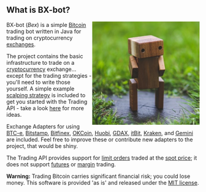 ## What is BX-bot?

<img src="./docs/bxbot-cropped.png" align="right" width="280" />

BX-bot (_Bex_) is a simple [Bitcoin](https://bitcoin.org) trading bot written in Java for trading on cryptocurrency [exchanges](https://bitcoinwisdom.com/).

The project contains the basic infrastructure to trade on a [cryptocurrency](http://coinmarketcap.com/) exchange...
except for the trading strategies - you'll need to write those yourself. A simple example [scalping strategy](http://www.investopedia.com/articles/trading/02/081902.asp) is included to get you started with the Trading API - take a look [here](http://www.investopedia.com/articles/active-trading/101014/basics-algorithmic-trading-concepts-and-examples.asp) for more ideas.

Exchange Adapters for using [BTC-e](https://btc-e.com), [Bitstamp](https://www.bitstamp.net), 
[Bitfinex](https://www.bitfinex.com), [OKCoin](https://www.okcoin.com/), [Huobi](https://www.huobi.com/), 
[GDAX](https://www.gdax.com/), [itBit](https://www.itbit.com/), [Kraken](https://www.kraken.com), and [Gemini](https://gemini.com/) are included. Feel free to improve these or contribute new adapters to the project, that would be shiny.

The Trading API provides support for [limit orders](http://www.investopedia.com/terms/l/limitorder.asp)
traded at the [spot price](http://www.investopedia.com/terms/s/spotprice.asp);
it does not support [futures](http://www.investopedia.com/university/beginners-guide-to-trading-futures/) or 
[margin](http://www.investopedia.com/university/margin/) trading.
 
**Warning:** Trading Bitcoin carries significant financial risk; you could lose money. This software is provided 'as is' and released under the [MIT license](http://opensource.org/licenses/MIT).

